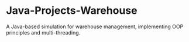 # Java-Projects-Warehouse
A Java-based simulation for warehouse management, implementing OOP principles and multi-threading.
